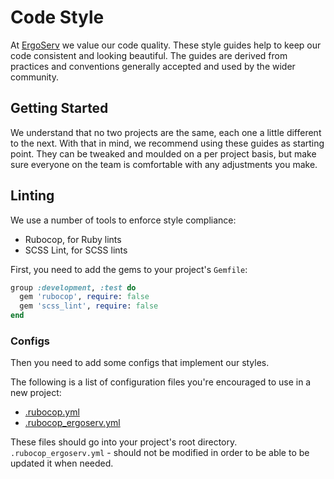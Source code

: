 # Code Style

At [ErgoServ](https://www.ergoserv.com) we value our code quality. These style guides help to keep our code
consistent and looking beautiful. The guides are derived from practices and
conventions generally accepted and used by the wider community.

## Getting Started

We understand that no two projects are the same, each one a little different to
the next. With that in mind, we recommend using these guides as starting point.
They can be tweaked and moulded on a per project basis, but make sure everyone
on the team is comfortable with any adjustments you make.

## Linting

We use a number of tools to enforce style compliance:

  * Rubocop, for Ruby lints
  * SCSS Lint, for SCSS lints

First, you need to add the gems to your project's `Gemfile`:

```ruby
group :development, :test do
  gem 'rubocop', require: false
  gem 'scss_lint', require: false
end
```

### Configs

Then you need to add some configs that implement our styles.

The following is a list of configuration files you're encouraged to use in a new project:

* [.rubocop.yml](templates/rubocop/.rubocop.yml)
* [.rubocop_ergoserv.yml](templates/rubocop/.rubocop_ergoserv.yml)

These files should go into your project's root directory.
`.rubocop_ergoserv.yml` - should not be modified in order to be able to be updated it when needed.
